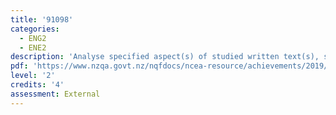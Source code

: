 ```yaml
---
title: '91098'
categories:
  - ENG2
  - ENE2
description: 'Analyse specified aspect(s) of studied written text(s), supported by evidence'
pdf: 'https://www.nzqa.govt.nz/nqfdocs/ncea-resource/achievements/2019/as91098.pdf'
level: '2'
credits: '4'
assessment: External
---
```


